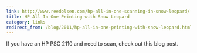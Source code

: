 ```yaml
---
link: http://www.reedolsen.com/hp-all-in-one-scanning-in-snow-leopard/
title: HP All In One Printing with Snow Leopard
category: links
redirect_from: /blog/2011/hp-all-in-one-printing-with-snow-leopard.html
---
```


If you have an HP PSC 2110 and need to scan, check out this blog post.
